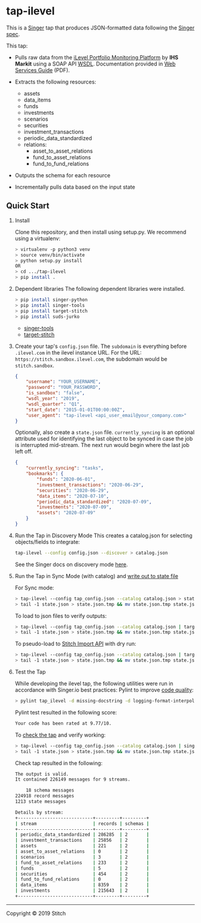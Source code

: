 # tap-ilevel

This is a [Singer](https://singer.io) tap that produces JSON-formatted data
following the [Singer
spec](https://github.com/singer-io/getting-started/blob/master/SPEC.md).

This tap:

- Pulls raw data from the [iLevel Portfolio Monitoring Platform](https://ihsmarkit.com/products/ilevel.html) by **IHS Markit** using a SOAP API [WSDL](https://services.ilevelsolutions.com/DataService/Service/2019/Q1/DataService.svc?singleWsdl). Documentation provided in [Web Services Guide](https://github.com/bytecodeio/tap-ilevel/blob/master/web_services_guide-2019Q1.pdf) (PDF).
- Extracts the following resources:
  - assets
  - data_items
  - funds
  - investments
  - scenarios
  - securities
  - investment_transactions
  - periodic_data_standardized
  - relations:
    - asset_to_asset_relations
    - fund_to_asset_relations
    - fund_to_fund_relations

- Outputs the schema for each resource
- Incrementally pulls data based on the input state

## Quick Start

1. Install

    Clone this repository, and then install using setup.py. We recommend using a virtualenv:

    ```bash
    > virtualenv -p python3 venv
    > source venv/bin/activate
    > python setup.py install
    OR
    > cd .../tap-ilevel
    > pip install .
    ```
2. Dependent libraries
    The following dependent libraries were installed.
    ```bash
    > pip install singer-python
    > pip install singer-tools
    > pip install target-stitch
    > pip install suds-jurko
    
    ```
    - [singer-tools](https://github.com/singer-io/singer-tools)
    - [target-stitch](https://github.com/singer-io/target-stitch)

3. Create your tap's `config.json` file. The `subdomain` is everything before `.ilevel.com` in the ilevel instance URL.  For the URL: `https://stitch.sandbox.ilevel.com`, the subdomain would be `stitch.sandbox`.

    ```json
    {
        "username": "YOUR_USERNAME",
        "password": "YOUR_PASSWORD",
        "is_sandbox": "false",
        "wsdl_year": "2019",
        "wsdl_quarter": "Q1",
        "start_date": "2015-01-01T00:00:00Z",
        "user_agent": "tap-ilevel <api_user_email@your_company.com>"
    }
    ```
    
    Optionally, also create a `state.json` file. `currently_syncing` is an optional attribute used for identifying the last object to be synced in case the job is interrupted mid-stream. The next run would begin where the last job left off.

    ```json
    {
        "currently_syncing": "tasks",
        "bookmarks": {
            "funds": "2020-06-01",
            "investment_transactions": "2020-06-29",
            "securities": "2020-06-29",
            "data_items": "2020-07-10",
            "periodic_data_standardized": "2020-07-09",
            "investments": "2020-07-09",
            "assets": "2020-07-09"
        }
    }
    ```

4. Run the Tap in Discovery Mode
    This creates a catalog.json for selecting objects/fields to integrate:
    ```bash
    tap-ilevel --config config.json --discover > catalog.json
    ```
   See the Singer docs on discovery mode
   [here](https://github.com/singer-io/getting-started/blob/master/docs/DISCOVERY_MODE.md#discovery-mode).

5. Run the Tap in Sync Mode (with catalog) and [write out to state file](https://github.com/singer-io/getting-started/blob/master/docs/RUNNING_AND_DEVELOPING.md#running-a-singer-tap-with-a-singer-target)

    For Sync mode:
    ```bash
    > tap-ilevel --config tap_config.json --catalog catalog.json > state.json
    > tail -1 state.json > state.json.tmp && mv state.json.tmp state.json
    ```
    To load to json files to verify outputs:
    ```bash
    > tap-ilevel --config tap_config.json --catalog catalog.json | target-json > state.json
    > tail -1 state.json > state.json.tmp && mv state.json.tmp state.json
    ```
    To pseudo-load to [Stitch Import API](https://github.com/singer-io/target-stitch) with dry run:
    ```bash
    > tap-ilevel --config tap_config.json --catalog catalog.json | target-stitch --config target_config.json --dry-run > state.json
    > tail -1 state.json > state.json.tmp && mv state.json.tmp state.json
    ```

6. Test the Tap
    
    While developing the ilevel tap, the following utilities were run in accordance with Singer.io best practices:
    Pylint to improve [code quality](https://github.com/singer-io/getting-started/blob/master/docs/BEST_PRACTICES.md#code-quality):
    ```bash
    > pylint tap_ilevel -d missing-docstring -d logging-format-interpolation -d too-many-locals -d too-many-arguments
    ```
    Pylint test resulted in the following score:
    ```bash
    Your code has been rated at 9.77/10.
    ```

    To [check the tap](https://github.com/singer-io/singer-tools#singer-check-tap) and verify working:
    ```bash
    > tap-ilevel --config tap_config.json --catalog catalog.json | singer-check-tap > state.json
    > tail -1 state.json > state.json.tmp && mv state.json.tmp state.json
    ```
    Check tap resulted in the following:
    ```bash
    The output is valid.
    It contained 226149 messages for 9 streams.

        18 schema messages
    224918 record messages
    1213 state messages

    Details by stream:
    +----------------------------+---------+---------+
    | stream                     | records | schemas |
    +----------------------------+---------+---------+
    | periodic_data_standardized | 286285  | 2       |
    | investment_transactions    | 25856   | 2       |
    | assets                     | 221     | 2       |
    | asset_to_asset_relations   | 0       | 2       |
    | scenarios                  | 3       | 2       |
    | fund_to_asset_relations    | 233     | 2       |
    | funds                      | 5       | 2       |
    | securities                 | 454     | 2       |
    | fund_to_fund_relations     | 0       | 2       |
    | data_items                 | 8359    | 2       |
    | investments                | 215643  | 2       |
    +----------------------------+---------+---------+
    ```
---

Copyright &copy; 2019 Stitch
